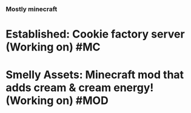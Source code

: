 ### Mostly minecraft


# Established: Cookie factory server (Working on) #MC 
# Smelly Assets: Minecraft mod that adds cream & cream energy! (Working on) #MOD 
